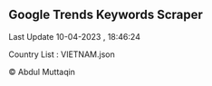 

## Google Trends Keywords Scraper 
 
Last Update 10-04-2023 , 18:46:24

Country List :
VIETNAM.json



© Abdul Muttaqin 
